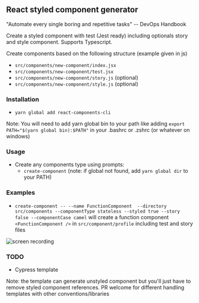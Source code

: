 ## React styled component generator

"Automate every single boring and repetitive tasks" -- DevOps Handbook

Create a styled component with test (Jest ready) including optionals story and style
component. Supports Typescript.

Create components based on the following structure (example given in js)
- `src/components/new-component/index.jsx`
- `src/components/new-component/test.jsx`
- `src/components/new-component/story.js` (optional)
- `src/components/new-component/style.js` (optional)

### Installation
- `yarn global add react-components-cli`

Note: You will need to add yarn global bin to your path like adding `export PATH="$(yarn global bin):$PATH"` in your .bashrc or .zshrc (or whatever on windows)

### Usage
- Create any components type using prompts: 
    - `create-component` (note: if global not found, add `yarn global dir` to your PATH)
### Examples

- `create-component -- --name FunctionComponent  --directory src/components --componentType stateless --styled true --story false --componentCase camel` 
will create a function component `<FunctionComponent />` in `src/component/profile` including test and story files

![screen recording](http://g.recordit.co/XMuQeSSrgy.gif)

### TODO
- Cypress template

Note: the template can generate unstyled component but you'll just have to remove styled component references.
PR welcome for different handling templates with other conventions/libraries
